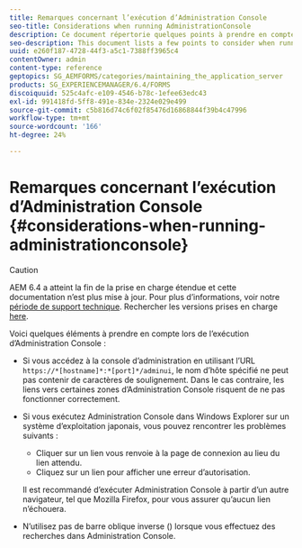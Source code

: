 ```yaml
---
title: Remarques concernant l’exécution d’Administration Console
seo-title: Considerations when running AdministrationConsole
description: Ce document répertorie quelques points à prendre en compte lors de l’exécution d’Administration Console.
seo-description: This document lists a few points to consider when running Administration Console.
uuid: e260f187-4728-44f3-a5c1-7388ff3965c4
contentOwner: admin
content-type: reference
geptopics: SG_AEMFORMS/categories/maintaining_the_application_server
products: SG_EXPERIENCEMANAGER/6.4/FORMS
discoiquuid: 525c4afc-e109-4546-b78c-1efee63edc43
exl-id: 991418fd-5ff8-491e-834e-2324e029e499
source-git-commit: c5b816d74c6f02f85476d16868844f39b4c47996
workflow-type: tm+mt
source-wordcount: '166'
ht-degree: 24%

---
```


# Remarques concernant l’exécution d’Administration Console {#considerations-when-running-administrationconsole}

>[!CAUTION]
>
>AEM 6.4 a atteint la fin de la prise en charge étendue et cette documentation n’est plus mise à jour. Pour plus d’informations, voir notre [période de support technique](https://helpx.adobe.com/fr/support/programs/eol-matrix.html). Rechercher les versions prises en charge [here](https://experienceleague.adobe.com/docs/?lang=fr).

Voici quelques éléments à prendre en compte lors de l’exécution d’Administration Console :

* Si vous accédez à la console d’administration en utilisant l’URL `https://*[hostname]*:*[port]*/adminui`, le nom d’hôte spécifié ne peut pas contenir de caractères de soulignement. Dans le cas contraire, les liens vers certaines zones d’Administration Console risquent de ne pas fonctionner correctement.
* Si vous exécutez Administration Console dans Windows Explorer sur un système d’exploitation japonais, vous pouvez rencontrer les problèmes suivants :

   * Cliquer sur un lien vous renvoie à la page de connexion au lieu du lien attendu.
   * Cliquez sur un lien pour afficher une erreur d’autorisation.

   Il est recommandé d’exécuter Administration Console à partir d’un autre navigateur, tel que Mozilla Firefox, pour vous assurer qu’aucun lien n’échouera.

* N’utilisez pas de barre oblique inverse () lorsque vous effectuez des recherches dans Administration Console.
